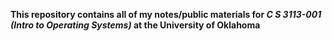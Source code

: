 **This repository contains all of my notes/public materials for *C S 3113-001 (Intro to Operating Systems)* at the University of Oklahoma**
